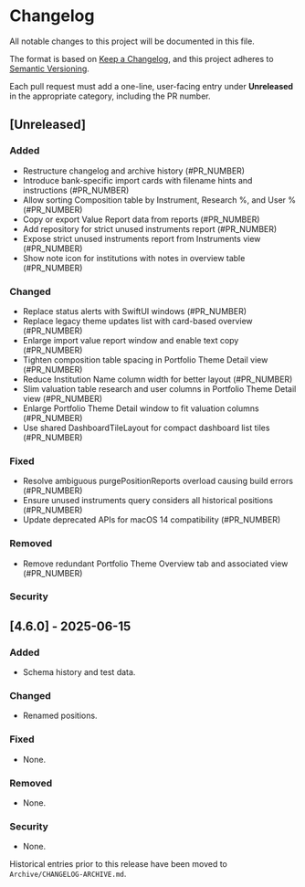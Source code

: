 # Changelog

All notable changes to this project will be documented in this file.

The format is based on [Keep a Changelog](https://keepachangelog.com/en/1.1.0/),
and this project adheres to [Semantic Versioning](https://semver.org/spec/v2.0.0.html).

Each pull request must add a one-line, user-facing entry under **Unreleased** in the appropriate category, including the PR number.

## [Unreleased]


### Added
- Restructure changelog and archive history (#PR_NUMBER)
- Introduce bank-specific import cards with filename hints and instructions (#PR_NUMBER)
- Allow sorting Composition table by Instrument, Research %, and User % (#PR_NUMBER)
- Copy or export Value Report data from reports (#PR_NUMBER)
- Add repository for strict unused instruments report (#PR_NUMBER)
- Expose strict unused instruments report from Instruments view (#PR_NUMBER)
- Show note icon for institutions with notes in overview table (#PR_NUMBER)

### Changed
- Replace status alerts with SwiftUI windows (#PR_NUMBER)
- Replace legacy theme updates list with card-based overview (#PR_NUMBER)
- Enlarge import value report window and enable text copy (#PR_NUMBER)
- Tighten composition table spacing in Portfolio Theme Detail view (#PR_NUMBER)
- Reduce Institution Name column width for better layout (#PR_NUMBER)
- Slim valuation table research and user columns in Portfolio Theme Detail view (#PR_NUMBER)
- Enlarge Portfolio Theme Detail window to fit valuation columns (#PR_NUMBER)
- Use shared DashboardTileLayout for compact dashboard list tiles (#PR_NUMBER)

### Fixed

- Resolve ambiguous purgePositionReports overload causing build errors (#PR_NUMBER)
- Ensure unused instruments query considers all historical positions (#PR_NUMBER)
- Update deprecated APIs for macOS 14 compatibility (#PR_NUMBER)

### Removed
- Remove redundant Portfolio Theme Overview tab and associated view (#PR_NUMBER)

### Security

## [4.6.0] - 2025-06-15

### Added
- Schema history and test data.

### Changed
- Renamed positions.

### Fixed
- None.

### Removed
- None.

### Security
- None.

Historical entries prior to this release have been moved to `Archive/CHANGELOG-ARCHIVE.md`.
